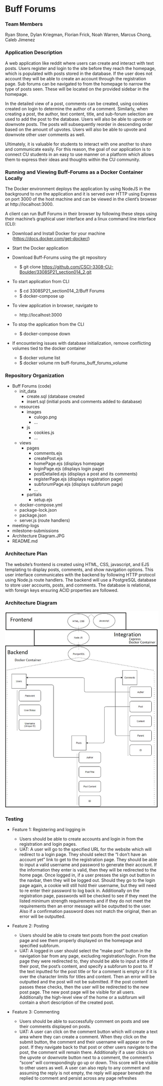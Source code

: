 # Buff Forums

### Team Members
Ryan Stone,
Dylan Kriegman,
Florian Frick,
Noah Warren,
Marcus Chong,
Caleb Jimenez

### Application Description
A web application like reddit where users can create and interact with text posts.
Users register and login to the site before they reach the homepage, which is populated with posts stored in the database.
If the user does not account they will be able to create an account through the registration page.
Sub forums can be navigated to from the homepage to narrow the type of posts seen.
These will be located on the provided sidebar in the homepage.

In the detailed view of a post, comments can be created, using cookies created on login to determine the author of a comment.
Similarly, when creating a post, the author, text content, title, and sub-forum selection are used to add the post to the database.
Users will also be able to upvote or downvote posts.
The posts will subsequently reorder in descending order based on the amount of upvotes.
Users will also be able to upvote and downvote other user comments as well.

Ultimately, it is valuable for students to interact with one another to share and communicate easily.
For this reason, the goal of our application is to connect CU students in an easy to use manner on a platform which allows them to express their ideas and thoughts within the CU community.


### Running and Viewing Buff-Forums as a Docker Container Locally
The Docker environment deploys the application by using NodeJS in the background to run the application and it is served over HTTP using Express on port 3000 of the host machine and can be viewed in the client’s browser at http://localhost:3000.

A client can run Buff Forums in their browser by following these steps using their machine’s graphical user interface and a linux command line interface (CLI):

* Download and Install Docker for your machine (https://docs.docker.com/get-docker/)

* Start the Docker application

* Download Buff-Forums using the git repository
  * $ git clone https://github.com/CSCI-3308-CU-Boulder/3308SP21_section014_2.git

* To start application from CLI
  * $ cd 3308SP21_section014_2/Buff Forums
  * $ docker-compose up

* To view application in browser, navigate to 
  * http://localhost:3000

* To stop the application from the CLI
  * $ docker-compose down

* If encountering issues with database initialization, remove conflicting volumes tied to the docker container
  * $ docker volume list
  * $ docker volume rm buff-forums_buff_forums_volume



### Repository Organization
* Buff Forums (code)
  * init_data
    * create.sql (database created
    * insert.sql (initial posts and comments added to database)
  * resources
    * images
      * culogo.png
      * ...
    * js
      * cookies.js
      * ...
  * views
    * pages
      * comments.ejs
      * createPost.ejs
      * homePage.ejs (displays homepage
      * loginPage.ejs (displays login page)
      * postDetailed.ejs (displays a post and its comments)
      * registerPage.ejs (displays registration page)
      * subforumPage.ejs (displays subforum page)
      * ...
    * partials
      * setup.ejs
  * docker-compose.yml
  * package-lock.json
  * package.json
  * server.js (route handlers)
* meeting-logs
* milestone-submissions
* Architecture Diagram.JPG
* README.md

### Architecture Plan
The website’s frontend is created using HTML, CSS, javascript, and EJS templating to display posts, comments, and show navigation options.
This user interface communicates with the backend by following HTTP protocol using Node.js route handlers.
The backend will use a PostgreSQL database to store user accounts, posts, and comments. The database is relational, with foreign keys ensuring ACID properties are followed.

### Architecture Diagram
![Architecture Diagram](https://github.com/CSCI-3308-CU-Boulder/3308SP21_section014_2/blob/1fca83d33efaa0da43fa08665fe7485d671f0e98/Architecture%20Diagram.JPG)

### Testing
* Feature 1: Registering and logging in
  * Users should be able to create accounts and login in from the registration and login pages.
  * UAT: A user will go to the specified URL for the website which will redirect to a login page. They should select the “I don’t have an account yet” link to get to the registration page. They should be able to input a valid username and password to generate their account. If the information they enter is valid, then they will be redirected to the home page.   Once logged in, if a user presses the sign out button in the navbar, then they will be logged out. Should they go to the login page again, a cookie will still hold their username, but they will need to re enter their password to log back in. Additionally on the registration page, passwords will be checked to see if they meet the listed minimum strength requirements and if they do not meet the requirements then an error message will be outputted to the user. Also if a confirmation password does not match the original, then an error will be outputted.

* Feature 2: Posting
  * Users should be able to create text posts from the post creation page and see them properly displayed on the homepage and specified subforum.
  * UAT: A logged in user should select the “make post” button in the navigation bar from any page, excluding registration/login. From the page they were redirected to, they should be able to input a title of their post, the post’s content, and specify a subforum to post to. If the text inputted for the post title or for a comment is empty or if it is over the character limits for titles and content. Then an error will be outputted and the post will not be submitted. If the post content passes these checks, then the user will be redirected to the new post page. The new post page will be visible for all users. Additionally the high-level view of the home or a subforum will contain a short description of the created post.

* Feature 3: Commenting
  * Users should be able to successfully comment on posts and see their comments displayed on posts.
  * UAT: A user can click on the comment button which will create a text area where they can create a comment. When they click on the submit button, the comment and their username will appear on the post. If they navigate back to that post or other users navigate to the post, the comment will remain there. Additionally if a user clicks on the upvote or downvote button next to a comment, the comment’s “score” will correspondingly go up or down. This score will be visible to other users as well. A user can also reply to any comment and assuming the reply is not empty, the reply will appear beneath the replied to comment and persist across any page refreshes 
